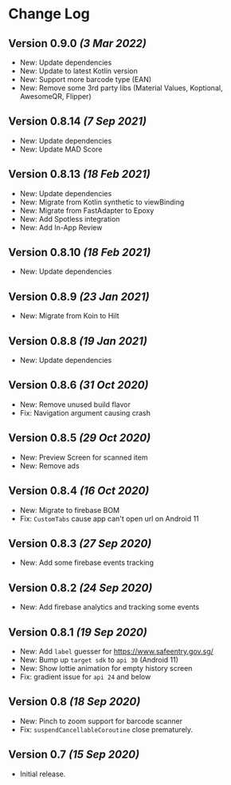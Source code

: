 Change Log
==========

Version 0.9.0 *(3 Mar 2022)*
----------------------------
* New: Update dependencies
* New: Update to latest Kotlin version
* New: Support more barcode type (EAN)
* New: Remove some 3rd party libs (Material Values, Koptional, AwesomeQR, Flipper)

Version 0.8.14 *(7 Sep 2021)*
----------------------------
* New: Update dependencies
* New: Update MAD Score

Version 0.8.13 *(18 Feb 2021)*
----------------------------
 * New: Update dependencies
 * New: Migrate from Kotlin synthetic to viewBinding
 * New: Migrate from FastAdapter to Epoxy
 * New: Add Spotless integration
 * New: Add In-App Review

Version 0.8.10 *(18 Feb 2021)*
----------------------------
 * New: Update dependencies

Version 0.8.9 *(23 Jan 2021)*
----------------------------
 * New: Migrate from Koin to Hilt

Version 0.8.8 *(19 Jan 2021)*
----------------------------
 * New: Update dependencies

Version 0.8.6 *(31 Oct 2020)*
----------------------------
 * New: Remove unused build flavor
 * Fix: Navigation argument causing crash

Version 0.8.5 *(29 Oct 2020)*
----------------------------

 * New: Preview Screen for scanned item
 * New: Remove ads

Version 0.8.4 *(16 Oct 2020)*
----------------------------

 * New: Migrate to firebase BOM
 * Fix: `CustomTabs` cause app can't open url on Android 11

Version 0.8.3 *(27 Sep 2020)*
----------------------------

 * New: Add some firebase events tracking

Version 0.8.2 *(24 Sep 2020)*
----------------------------

 * New: Add firebase analytics and tracking some events

Version 0.8.1 *(19 Sep 2020)*
----------------------------

 * New: Add `label` guesser for <https://www.safeentry.gov.sg/>
 * New: Bump up `target sdk` to `api 30` (Android 11)
 * New: Show lottie animation for empty history screen
 * Fix: gradient issue for `api 24` and below


Version 0.8 *(18 Sep 2020)*
----------------------------

 * New: Pinch to zoom support for barcode scanner
 * Fix: `suspendCancellableCoroutine` close prematurely.


Version 0.7 *(15 Sep 2020)*
----------------------------

 * Initial release.